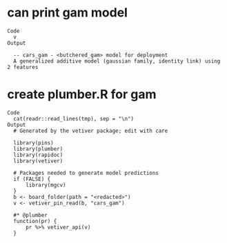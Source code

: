 # can print gam model

    Code
      v
    Output
      
      -- cars_gam - <butchered_gam> model for deployment 
      A generalized additive model (gaussian family, identity link) using 2 features

# create plumber.R for gam

    Code
      cat(readr::read_lines(tmp), sep = "\n")
    Output
      # Generated by the vetiver package; edit with care
      
      library(pins)
      library(plumber)
      library(rapidoc)
      library(vetiver)
      
      # Packages needed to generate model predictions
      if (FALSE) {
          library(mgcv)
      }
      b <- board_folder(path = "<redacted>")
      v <- vetiver_pin_read(b, "cars_gam")
      
      #* @plumber
      function(pr) {
          pr %>% vetiver_api(v)
      }

